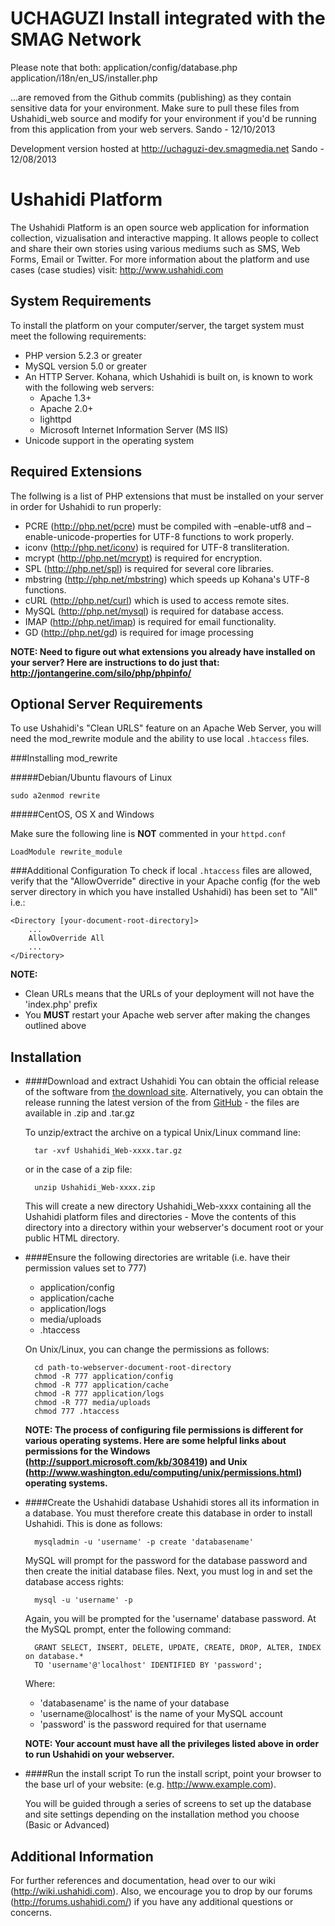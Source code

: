 UCHAGUZI Install integrated with the SMAG Network
================================================

Please note that both:
application/config/database.php
application/i18n/en_US/installer.php

...are removed from the Github commits (publishing) as they contain sensitive data for your environment.
Make sure to pull these files from Ushahidi_web source and modify for your environment if you'd be running from this application from your web servers.
Sando - 12/10/2013

Development version hosted at http://uchaguzi-dev.smagmedia.net
Sando - 12/08/2013


Ushahidi Platform
=================
The Ushahidi Platform is an open source web application for information collection, vizualisation and interactive 
mapping. It allows people to collect and share their own stories using various mediums such
as SMS, Web Forms, Email or Twitter. For more information about the platform and use cases (case studies) visit: http://www.ushahidi.com


System Requirements
-------------------
To install the platform on your computer/server, the target system must meet the following requirements:

* PHP version 5.2.3 or greater
* MySQL version 5.0 or greater
* An HTTP Server. Kohana, which Ushahidi is built on, is known to work with the following web servers:
    - Apache 1.3+
    - Apache 2.0+
    - lighttpd
    - Microsoft Internet Information Server (MS IIS)
* Unicode support in the operating system


Required Extensions
-------------------
The follwing is a list of PHP extensions that must be installed on your server in order for Ushahidi to run properly:

* PCRE (http://php.net/pcre) must be compiled with –enable-utf8 and –enable-unicode-properties for UTF-8 functions to work properly.
* iconv (http://php.net/iconv) is required for UTF-8 transliteration.
* mcrypt (http://php.net/mcrypt) is required for encryption.
* SPL (http://php.net/spl) is required for several core libraries.
* mbstring (http://php.net/mbstring) which speeds up Kohana's UTF-8 functions.
* cURL (http://php.net/curl) which is used to access remote sites.
* MySQL (http://php.net/mysql) is required for database access.
* IMAP (http://php.net/imap) is required for email functionality.
* GD (http://php.net/gd) is required for image processing

__NOTE: Need to figure out what extensions you already have installed on your server? Here are instructions to do just that: http://jontangerine.com/silo/php/phpinfo/__


Optional Server Requirements
----------------------------
To use Ushahidi's "Clean URLS" feature on an Apache Web Server, you will need the mod_rewrite module
and the ability to use local `.htaccess` files. 

###Installing mod_rewrite

#####Debian/Ubuntu flavours of Linux
    
    sudo a2enmod rewrite

#####CentOS, OS X and Windows

Make sure the following line is __NOT__ commented in your `httpd.conf`

    LoadModule rewrite_module


###Additional Configuration
To check if local `.htaccess` files are allowed, verify that the "AllowOverride" directive in your Apache config 
(for the web server directory in which you have installed Ushahidi) has been set to "All" i.e.:

    <Directory [your-document-root-directory]>
        ...
        AllowOverride All
        ...
    </Directory>

__NOTE:__ 

* Clean URLs means that the URLs of your deployment will not have the 'index.php' prefix
* You __MUST__ restart your Apache web server after making the changes outlined above


Installation
------------
* ####Download and extract Ushahidi
    You can obtain the official release of the software from [the download site](http://download.ushahidi.com). 
    Alternatively, you can obtain the release running the latest version  of the from [GitHub](https://github.com/ushahidi/Ushahidi_Web/archives/master) - the files are available in .zip and .tar.gz
    
    To unzip/extract the archive on a typical Unix/Linux command line:
    
        tar -xvf Ushahidi_Web-xxxx.tar.gz
    
    or in the case of a zip file:

        unzip Ushahidi_Web-xxxx.zip
    
    This will create a new directory Ushahidi_Web-xxxx containing all the Ushahidi platform files and directories - Move the contents of this directory
    into a directory within your webserver's document root or your public HTML directory.

* ####Ensure the following directories are writable (i.e. have their permission values set to 777)
    - application/config
    - application/cache
    - application/logs
    - media/uploads
    - .htaccess
    
    On Unix/Linux, you can change the permissions as follows:

        cd path-to-webserver-document-root-directory
        chmod -R 777 application/config
        chmod -R 777 application/cache
        chmod -R 777 application/logs
        chmod -R 777 media/uploads
        chmod 777 .htaccess
        
    __NOTE: The process of configuring file permissions is different for various operating systems. Here are some helpful links about permissions for the Windows (http://support.microsoft.com/kb/308419) and Unix (http://www.washington.edu/computing/unix/permissions.html) operating systems.__

* ####Create the Ushahidi database
    Ushahidi stores all its information in a database. You must therefore create this database in order to install Ushahidi. This is done as follows:
    
        mysqladmin -u 'username' -p create 'databasename'
    
    MySQL will prompt for the password for the <username> database password and then create the initial database files. Next, you must log in and set the 
    database access rights:
    
        mysql -u 'username' -p
    
    Again, you will be prompted for the 'username' database password. At the MySQL prompt, enter the following command:
    
        GRANT SELECT, INSERT, DELETE, UPDATE, CREATE, DROP, ALTER, INDEX on database.* 
        TO 'username'@'localhost' IDENTIFIED BY 'password';
    
    Where:
    - 'databasename' is the name of your database
    - 'username@localhost' is the name of your MySQL account
    - 'password' is the password required for that username

    __NOTE: Your account must have all the privileges listed above in order to run Ushahidi on your webserver.__

* ####Run the install script
    To run the install script, point your browser to the base url of your website: (e.g. http://www.example.com).
    
    You will be guided through a series of screens to set up the database and site settings depending on the installation method you choose (Basic or Advanced)


Additional Information
----------------------
For further references and documentation, head over to our wiki (http://wiki.ushahidi.com). Also, we encourage you to drop by our forums (http://forums.ushahidi.com/) if you have any additional questions or concerns.
